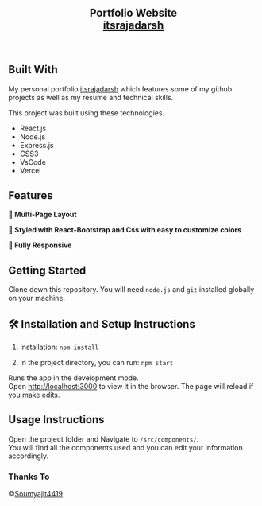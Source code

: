 <h2 align="center">
  Portfolio Website<br/>
  <a href="https://adarshraj.vercel.app/" target="_blank">itsrajadarsh</a>
</h2>
<!-- <div align="center">
  <img alt="Demo" src="./Images/readme-img1.png" />
</div> -->

<br/>

## Built With

My personal portfolio <a href="https://adarshraj.vercel.app/" target="_blank">itsrajadarsh</a> which features some of my github projects as well as my resume and technical skills.<br/>

This project was built using these technologies.

- React.js
- Node.js
- Express.js
- CSS3
- VsCode
- Vercel

## Features

**📖 Multi-Page Layout**

**🎨 Styled with React-Bootstrap and Css with easy to customize colors**

**📱 Fully Responsive**

## Getting Started

Clone down this repository. You will need `node.js` and `git` installed globally on your machine.

## 🛠 Installation and Setup Instructions

1. Installation: `npm install`

2. In the project directory, you can run: `npm start`

Runs the app in the development mode.\
Open [http://localhost:3000](http://localhost:3000) to view it in the browser.
The page will reload if you make edits.

## Usage Instructions

Open the project folder and Navigate to `/src/components/`. <br/>
You will find all the components used and you can edit your information accordingly.

### Thanks To

©[Soumyajit4419](https://github.com/soumyajit4419/Portfolio)
